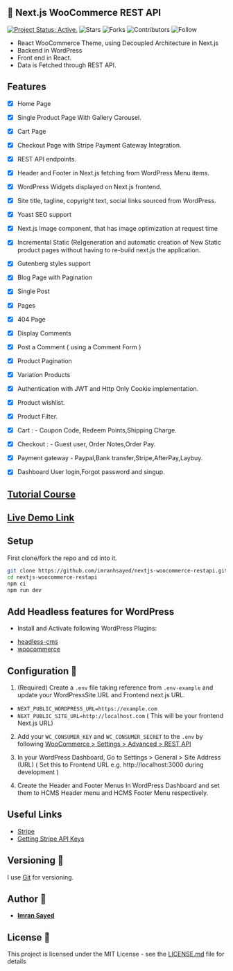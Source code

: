 ## 🎨 Next.js WooCommerce REST API
[![Project Status: Active.](https://www.repostatus.org/badges/latest/active.svg)](https://www.repostatus.org/#active)
![Stars](https://img.shields.io/github/stars/imranhsayed/nextjs-woocommerce-restapi?label=%E2%AD%90%20Stars)
![Forks](https://img.shields.io/github/forks/imranhsayed/nextjs-woocommerce-restapi?color=%23ff69b4)
![Contributors](https://img.shields.io/github/contributors/imranhsayed/nextjs-woocommerce-restapi?color=blue)
![Follow](https://img.shields.io/github/followers/imranhsayed?label=Please%20follow%20%20to%20support%20my%20work%20%F0%9F%99%8F&style=social)

- React WooCommerce Theme, using Decoupled Architecture in Next.js
- Backend in WordPress
- Front end in React.
- Data is Fetched through REST API.

## Features
- [x] Home Page
- [x] Single Product Page With Gallery Carousel.
- [x] Cart Page
- [x] Checkout Page with Stripe Payment Gateway Integration.
- [x] REST API endpoints.
- [x] Header and Footer in Next.js fetching from WordPress Menu items.
- [x] WordPress Widgets displayed on Next.js frontend.
- [x] Site title, tagline, copyright text, social links sourced from WordPress.
- [x] Yoast SEO support
- [x] Next.js Image component, that has image optimization at request time
- [x] Incremental Static (Re)generation and automatic creation of New Static product pages
without having to re-build next.js the application.
- [x] Gutenberg styles support
- [x] Blog Page with Pagination
- [x] Single Post
- [x] Pages
- [x] 404 Page
- [x] Display Comments
- [x] Post a Comment ( using a Comment Form )
- [x] Product Pagination
- [x] Variation Products 
- [x] Authentication with JWT and Http Only Cookie implementation. 
- [x] Product wishlist. 
- [x] Product Filter. 
- [x] Cart : - Coupon Code, Redeem Points,Shipping Charge. 
- [x] Checkout : - Guest user, Order Notes,Order Pay. 
- [x] Payment gateway - Paypal,Bank transfer,Stripe,AfterPay,Laybuy. 
- [x] Dashboard User login,Forgot password and singup. 



## [Tutorial Course](https://www.youtube.com/playlist?list=PLD8nQCAhR3tSRwsvzRtogv9MFkEWo5d9c)

## [Live Demo Link](https://nextjs-woocommerce-restapi-virid.vercel.app/)

## Setup

First clone/fork the repo and cd into it.

```bash
git clone https://github.com/imranhsayed/nextjs-woocommerce-restapi.git
cd nextjs-woocommerce-restapi
npm ci
npm run dev
```

## Add Headless features for WordPress

- Install and Activate following WordPress Plugins:

* [headless-cms](https://github.com/imranhsayed/headless-cms)
* [woocommerce](https://wordpress.org/plugins/woocommerce/)

## Configuration :wrench:

1. (Required) Create a `.env` file taking reference from `.env-example` and update your WordPressSite URL and Frontend next.js URL.
- `NEXT_PUBLIC_WORDPRESS_URL=https://example.com`
- `NEXT_PUBLIC_SITE_URL=http://localhost.com` ( This will be your frontend Next.js URL)

2. Add your `WC_CONSUMER_KEY` and `WC_CONSUMER_SECRET` to the `.env` by following [WooCommerce > Settings > Advanced > REST API](https://woocommerce.github.io/woocommerce-rest-api-docs/#authentication)

2. In your WordPress Dashboard, Go to Settings > General > Site Address (URL) ( Set this to Frontend URL e.g. http://localhost:3000 during development )
3. Create the Header and Footer Menus In WordPress Dashboard and set them to HCMS Header menu and HCMS Footer Menu respectively.

## Useful Links
- [Stripe](https://dashboard.stripe.com/)
- [Getting Stripe API Keys](https://codeytek.com/create-stripe-checkout-in-next-js-stripe-session-stripe-webhook/)

## Versioning :bookmark_tabs:

I use [Git](https://github.com/) for versioning.

## Author :bust_in_silhouette:

* **[Imran Sayed](https://twitter.com/imranhsayed)**

## License :page_with_curl:

This project is licensed under the MIT License - see the [LICENSE.md](LICENSE.md) file for details
